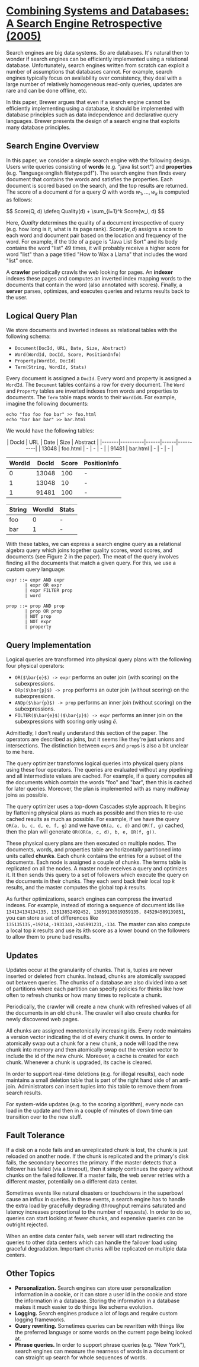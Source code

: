 # [Combining Systems and Databases: A Search Engine Retrospective (2005)](https://scholar.google.com/scholar?cluster=15869287167041695406)
Search engines are big data systems. So are databases. It's natural then to
wonder if search engines can be efficiently implemented using a relational
database.  Unfortunately, search engines written from scratch can exploit a
number of assumptions that databases cannot. For example, search engines
typically focus on availability over consistency, they deal with a large number
of relatively homogeneous read-only queries, updates are rare and can be done
offline, etc.

In this paper, Brewer argues that even if a search engine cannot be efficiently
implementing using a database, it should be implemented with database
principles such as data independence and declarative query languages. Brewer
presents the design of a search engine that exploits many database principles.

## Search Engine Overview
In this paper, we consider a simple search engine with the following design.
Users write queries consisting of **words** (e.g. "java list sort") and
**properties** (e.g. "language:english  filetype:pdf"). The search engine
then finds every document that contains the words and satisfies the properties.
Each document is scored based on the search, and the top results are returned.
The score of a document $d$ for a query $Q$ with words $w_1, \ldots, w_k$ is
computed as follows:

<div class="math">
$$
Score(Q, d) \defeq Quality(d) + \sum_{i=1}^k Score(w_i, d)
$$
</div>

Here, $Quality$ determines the quality of a document irrespective of query
(e.g. how long is it, what is its page rank). $Score(w, d)$ assigns a score to
each word and document pair based on the location and frequency of the word.
For example, if the title of a page is "Java List Sort" and its body contains
the word "list" 49 times, it will probably receive a higher score for word
"list" than a page titled "How to Wax a Llama" that includes the word "list"
once.

A **crawler** periodically crawls the web looking for pages. An **indexer**
indexes these pages and computes an inverted index mapping words to the
documents that contain the word (also annotated with scores). Finally, a
**server** parses, optimizes, and executes queries and returns results back to
the user.

## Logical Query Plan
We store documents and inverted indexes as relational tables with the following
schema:

- `Document(DocId, URL, Date, Size, Abstract)`
- `Word(WordId, DocId, Score, PositionInfo)`
- `Property(WordId, DocId)`
- `Term(String, WordId, Stats)`

Every document is assigned a `DocId`. Every word and property is assigned a
`WordId`. The `Document` tables contains a row for every document. The `Word`
and `Property` tables are inverted indexes from words and properties to
documents. The `Term` table maps words to their `WordId`s. For example, imagine
the following documents:

```
echo "foo foo foo bar" >> foo.html
echo "bar bar bar" >> bar.html
```

We would have the following tables:

<center>
| DocId | URL      | Date | Size | Abstract |
|-------|----------|------|------|----------|
| 13048 | foo.html | -    | -    | -        |
| 91481 | bar.html | -    | -    | -        |

| WordId | DocId | Score | PositionInfo |
|--------|-------|-------|--------------|
| 0      | 13048 | 100   | -            |
| 1      | 13048 | 10    | -            |
| 1      | 91481 | 100   | -            |

| String | WordId | Stats |
|--------|--------|-------|
| foo    | 0      | -     |
| bar    | 1      | -     |
</center>

With these tables, we can express a search engine query as a relational algebra
query which joins together quality scores, word scores, and documents (see
Figure 2 in the paper). The meat of the query involves finding all the
documents that match a given query. For this, we use a custom query language:

```
expr ::= expr AND expr
       | expr OR expr
       | expr FILTER prop
       | word

prop ::= prop AND prop
       | prop OR prop
       | NOT prop
       | NOT expr
       | property
```

## Query Implementation
Logical queries are transformed into physical query plans with the following
four physical operators:

- `OR($\bar{e}$) -> expr` performs an outer join (with scoring) on the
  subexpressions.
- `ORp($\bar{p}$) -> prop` performs an outer join (without scoring) on the
  subexpressions.
- `ANDp($\bar{p}$) -> prop` performs an inner join (without scoring) on the
  subexpressions.
- `FILTER($\bar{e}$)($\bar{p}$) -> expr` performs an inner join on the
  subexpressions with scoring only using $\bar{e}$.

Admittedly, I don't really understand this section of the paper. The operators
are described as joins, but it seems like they're just unions and
intersections.  The distinction between `expr`s and `prop`s is also a bit
unclear to me here.

The query optimizer transforms logical queries into physical query plans using
these four operators. The queries are evaluated without any pipelining and all
intermediate values are cached. For example, if a query computes all the
documents which contain the words "foo" and "bar", then this is cached for
later queries. Moreover, the plan is implemented with as many multiway joins as
possible.

The query optimizer uses a top-down Cascades style approach. It begins by
flattening physical plans as much as possible and then tries to re-use cached
results as much as possible. For example, if we have the query `OR(a, b, c, d,
e, f, g)` and we have `OR(a, c, d)` and `OR(f, g)` cached, then the plan will
generate `OR(OR(a, c, d), b, e, OR(f, g))`.

These physical query plans are then executed on multiple nodes. The documents,
words, and properties table are horizontally partitioned into units called
**chunks**. Each chunk contains the entries for a subset of the documents. Each
node is assigned a couple of chunks. The terms table is replicated on all the
nodes. A master node receives a query and optimizes it. It then sends this
query to a set of followers which execute the query on the documents in their
chunks. They each send back their local top $k$ results, and the master
computes the global top $k$ results.

As further optimizations, search engines can compress the inverted indexes. For
example, instead of storing a sequence of document ids like `134134134134135,
13513852492452, 13859138519359135, 845294589139851`, you can store a set of
differences like `135135135,+19214,-1931341,+245991231,-134`. The master can
also compute a local top $k$ results and use its $k$th score as a lower bound
on the followers to allow them to prune bad results.

## Updates
Updates occur at the granularity of chunks. That is, tuples are never inserted
or deleted from chunks. Instead, chunks are atomically swapped out between
queries. The chunks of a database are also divided into a set of partitions
where each partition can specify policies for thinks like how often to refresh
chunks or how many times to replicate a chunk.

Periodically, the crawler will create a new chunk with refreshed values of all
the documents in an old chunk. The crawler will also create chunks for newly
discovered web pages.

All chunks are assigned monotonically increasing ids. Every node maintains a
version vector indicating the id of every chunk it owns. In order to atomically
swap out a chunk for a new chunk, a node will load the new chunk into memory
and then atomically swap out the version vector to include the id of the new
chunk. Moreover, a cache is created for each chunk. Whenever a chunk is
upgraded, its cache is cleared.

In order to support real-time deletions (e.g. for illegal results), each node
maintains a small deletion table that is part of the right hand side of an
anti-join. Administrators can insert tuples into this table to remove them from
search results.

For system-wide updates (e.g. to the scoring algorithm), every node can load in
the update and then in a couple of minutes of down time can transition over to
the new stuff.

## Fault Tolerance
If a disk on a node fails and an unreplicated chunk is lost, the chunk is just
reloaded on another node. If the chunk is replicated and the primary's disk
fails, the secondary becomes the primary. If the master detects that a follower
has failed (via a timeout), then it simply continues the query without chunks
on the failed follower. If a master fails, the web server retries with a
different master, potentially on a different data center.

Sometimes events like natural disasters or touchdowns in the superbowl cause an
influx in queries. In these events, a search engine has to handle the extra
load by gracefully degrading (throughput remains saturated and latency
increases proportional to the number of requests). In order to do so, queries
can start looking at fewer chunks, and expensive queries can be outright
rejected.

When an entire data center fails, web server will start redirecting the queries
to other data centers which can handle the failover load using graceful
degradation. Important chunks will be replicated on multiple data centers.

## Other Topics
- **Personalization.** Search engines can store user personalization
  information in a cookie, or it can store a user id in the cookie and store
  the information in a database. Storing the information in a database makes it
  much easier to do things like schema evolution.
- **Logging.** Search engines produce a lot of logs and require custom logging
  frameworks.
- **Query rewriting.** Sometimes queries can be rewritten with things like the
  preferred language or some words on the current page being looked at.
- **Phrase queries.** In order to support phrase queries (e.g. "New York"),
  search engines can measure the nearness of words in a document or can
  straight up search for whole sequences of words.

<script type="text/javascript" async
  src="https://cdnjs.cloudflare.com/ajax/libs/mathjax/2.7.1/MathJax.js?config=TeX-MML-AM_CHTML">
</script>
